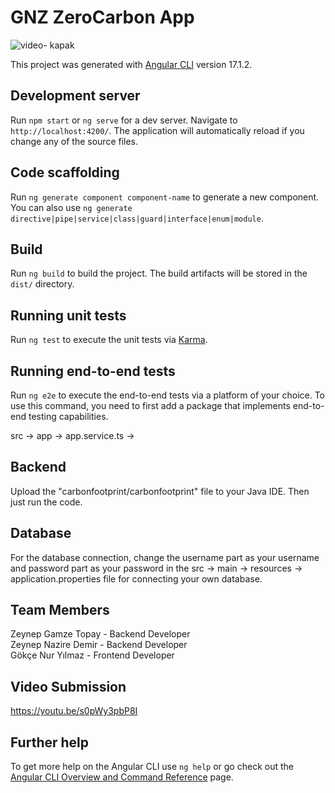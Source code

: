 # GNZ ZeroCarbon App 
![video- kapak ](https://github.com/gdscbaskent/gnz-zero-carbon/assets/116390010/4e5e3157-9848-42d3-ab83-34fbd52b16c9)


This project was generated with [Angular CLI](https://github.com/angular/angular-cli) version 17.1.2.

## Development server

Run  `npm start` or `ng serve` for a dev server. Navigate to `http://localhost:4200/`. The application will automatically reload if you change any of the source files.

## Code scaffolding

Run `ng generate component component-name` to generate a new component. You can also use `ng generate directive|pipe|service|class|guard|interface|enum|module`.

## Build

Run `ng build` to build the project. The build artifacts will be stored in the `dist/` directory.

## Running unit tests

Run `ng test` to execute the unit tests via [Karma](https://karma-runner.github.io).

## Running end-to-end tests

Run `ng e2e` to execute the end-to-end tests via a platform of your choice. To use this command, you need to first add a package that implements end-to-end testing capabilities.

src -> app -> app.service.ts ->

## Backend

Upload the "carbonfootprint/carbonfootprint" file to your Java IDE. Then just run the code. 

## Database

For the database connection, change the username part as your username and password part as your password in the src -> main -> resources -> application.properties file for connecting your own database.

## Team Members

Zeynep Gamze Topay - Backend Developer     
Zeynep Nazire Demir - Backend Developer    
Gökçe Nur Yılmaz - Frontend Developer      

## Video Submission

https://youtu.be/s0pWy3pbP8I

[](https://youtu.be/s0pWy3pbP8I
)

## Further help

To get more help on the Angular CLI use `ng help` or go check out the [Angular CLI Overview and Command Reference](https://angular.io/cli) page.
